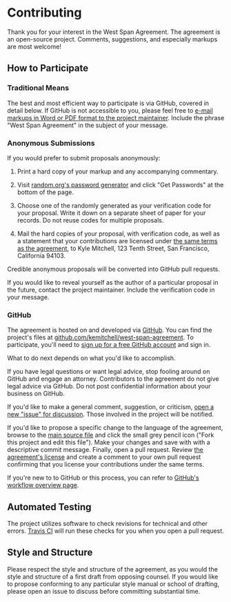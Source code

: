 Contributing
============

Thank you for your interest in the West Span Agreement. The agreement is an open-source project. Comments, suggestions, and especially markups are most welcome!

How to Participate
------------------

### Traditional Means

The best and most efficient way to participate is via GitHub, covered in detail below. If GitHub is not accessible to you, please feel free to [e-mail markups in Word or PDF format to the project maintainer](mailto:kyle@kemitchell.com?subject=West%20Span%20Agreement). Include the phrase "West Span Agreement" in the subject of your message.

### Anonymous Submissions

If you would prefer to submit proposals anonymously:

1. Print a hard copy of your markup and any accompanying commentary.

2. Visit [random.org's password generator](https://www.random.org/passwords/) and click "Get Passwords" at the bottom of the page.

4. Choose one of the randomly generated as your verification code for your proposal. Write it down on a separate sheet of paper for your records. Do not reuse codes for multiple proposals.

5. Mail the hard copies of your proposal, with verification code, as well as a statement that your contributions are licensed under [the same terms as the agreement](./LICENSE.md), to Kyle Mitchell, 123 Tenth Street, San Francisco, California 94103.

Credible anonymous proposals will be converted into GitHub pull requests.

If you would like to reveal yourself as the author of a particular proposal in the future, contact the project maintainer. Include the verification code in your message.

### GitHub

The agreement is hosted on and developed via [GitHub](https://github.com). You can find the project's files at [github.com/kemitchell/west-span-agreement](https://github.com/kemitchell/west-span-agreement). To participate, you'll need to [sign up for a free GitHub account](https://help.github.com/articles/signing-up-for-a-new-github-account/) and sign in.

What to do next depends on what you'd like to accomplish.

If you have legal questions or want legal advice, stop fooling around on GitHub and engage an attorney. Contributors to the agreement do not give legal advice via GitHub. Do not post confidential information about your business on GitHub.

If you'd like to make a general comment, suggestion, or criticism, [open a new "issue" for discussion](https://github.com/kemitchell/west-span-agreement/issues/new). Those involved in the project will be notified.

If you'd like to propose a specific change to the language of the agreement, browse to the [main source file](https://github.com/kemitchell/west-span-agreement/blob/master/agreement.commonform) and click the small grey pencil icon ("Fork this project and edit this file"). Make your changes and save with with a descriptive commit message. Finally, open a pull request. Review [the agreement's license](./LICENSE.md) and create a comment to your own pull request confirming that you license your contributions under the same terms.

If you're new to to GitHub or this process, you can refer to [GitHub's workflow overview page](https://help.github.com/articles/github-flow-in-the-browser/).

Automated Testing
-----------------

The project utilizes software to check revisions for technical and other errors. [Travis CI](https://travis-ci.org) will run these checks for you when you open a pull request.

Style and Structure
-------------------

Please respect the style and structure of the agreement, as you would the style and structure of a first draft from opposing counsel. If you would like to propose conforming to any particular style manual or school of drafting, please open an issue to discuss before committing substantial time.
